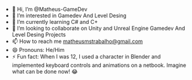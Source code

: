- 👋 Hi, I’m @Matheus-GameDev
- 👀 I’m interested in Gamedev And Level Desing 
- 🌱 I’m currently learning C# and C+
- 💞️ I’m looking to collaborate on Unity and Unreal Engine Gamedev And Level Desing Projects
- 📫 How to reach me matheusmstrabalho@gmail.com
- 😄 Pronouns: He/Him
- ⚡ Fun fact: When I was 12, I used a character in Blender and implemented keyboard controls and animations on a netbook. Imagine what can be done now! 😂

<!---
Matheus-GameDev/Matheus-GameDev is a ✨ special ✨ repository because its `README.md` (this file) appears on your GitHub profile.
You can click the Preview link to take a look at your changes.
--->
